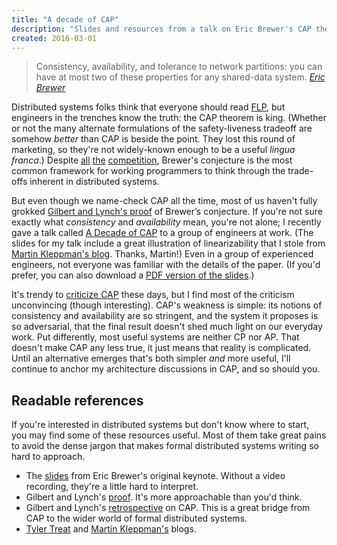 ```yaml
---
title: "A decade of CAP"
description: "Slides and resources from a talk on Eric Brewer's CAP theorem."
created: 2016-03-01
---
```


> Consistency, availability, and tolerance to network partitions: you can have
> at most two of these properties for any shared-data system.
> <cite>[Eric Brewer](http://www.cs.berkeley.edu/~brewer/cs262b-2004/PODC-keynote.pdf)</cite>

Distributed systems folks think that everyone should read
[FLP](https://groups.csail.mit.edu/tds/papers/Lynch/jacm85.pdf), but engineers
in the trenches know the truth: the CAP theorem is king. (Whether or not the
many alternate formulations of the safety-liveness tradeoff are somehow
*better* than CAP is beside the point. They lost this round of marketing, so
they're not widely-known enough to be a useful *lingua franca*.) Despite
[all](http://cs-www.cs.yale.edu/homes/dna/papers/abadi-pacelc.pdf)
[the](http://www.bailis.org/papers/hat-hotos2013.pdf)
[competition](http://arxiv.org/pdf/1509.05393v2.pdf), Brewer's conjecture is
the most common framework for working programmers to think through the
trade-offs inherent in distributed systems.

But even though we name-check CAP all the time, most of us haven't fully
grokked [Gilbert and Lynch's
proof](https://www.comp.nus.edu.sg/~gilbert/pubs/BrewersConjecture-SigAct.pdf)
of Brewer’s conjecture. If you're not sure exactly what *consistency* and
*availability* mean, you're not alone; I recently gave a talk called [A Decade
of CAP](https://speakerdeck.com/akshayjshah/a-decade-of-cap) to a group of
engineers at work. (The slides for my talk include a great illustration of
linearizability that I stole from [Martin Kleppman's
blog](https://martin.kleppmann.com/2015/05/11/please-stop-calling-databases-cp-or-ap.html).
Thanks, Martin!) Even in a group of experienced engineers, not everyone was
familiar with the details of the paper. (If you'd prefer, you can also download
a [PDF version of the slides](/static/decade-of-cap/decade-of-cap.pdf).)

It's trendy to [criticize CAP](http://arxiv.org/pdf/1509.05393v2.pdf) these
days, but I find most of the criticism unconvincing (though interesting). CAP's
weakness is simple: its notions of consistency and availability are so
stringent, and the system it proposes is so adversarial, that the final result
doesn't shed much light on our everyday work. Put differently, most useful
systems are neither CP nor AP. That doesn't make CAP any less true, it just
means that reality is complicated. Until an alternative emerges that's both
simpler *and* more useful, I'll continue to anchor my architecture discussions
in CAP, and so should you.

## Readable references

If you're interested in distributed systems but don't know where to start, you
may find some of these resources useful. Most of them take great pains to avoid
the dense jargon that makes formal distributed systems writing so hard to
approach.

- The [slides](http://www.cs.berkeley.edu/~brewer/cs262b-2004/PODC-keynote.pdf)
  from Eric Brewer's original keynote. Without a video recording, they're a
  little hard to interpret.
- Gilbert and Lynch's
  [proof](https://www.comp.nus.edu.sg/~gilbert/pubs/BrewersConjecture-SigAct.pdf).
  It's more approachable than you'd think.
- Gilbert and Lynch's
  [retrospective](https://groups.csail.mit.edu/tds/papers/Gilbert/Brewer2.pdf)
  on CAP. This is a great bridge from CAP to the wider world of formal
  distributed systems.
- [Tyler Treat](http://bravenewgeek.com/) and [Martin
  Kleppman's](https://martin.kleppmann.com/)
  blogs.
